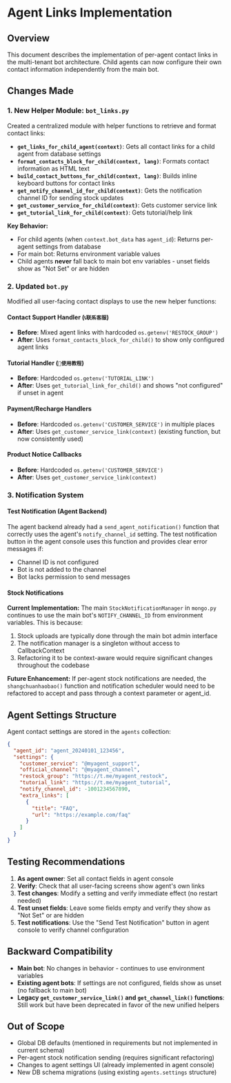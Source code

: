 # Agent Links Implementation

## Overview

This document describes the implementation of per-agent contact links in the multi-tenant bot architecture. Child agents can now configure their own contact information independently from the main bot.

## Changes Made

### 1. New Helper Module: `bot_links.py`

Created a centralized module with helper functions to retrieve and format contact links:

- **`get_links_for_child_agent(context)`**: Gets all contact links for a child agent from database settings
- **`format_contacts_block_for_child(context, lang)`**: Formats contact information as HTML text
- **`build_contact_buttons_for_child(context, lang)`**: Builds inline keyboard buttons for contact links
- **`get_notify_channel_id_for_child(context)`**: Gets the notification channel ID for sending stock updates
- **`get_customer_service_for_child(context)`**: Gets customer service link
- **`get_tutorial_link_for_child(context)`**: Gets tutorial/help link

**Key Behavior:**
- For child agents (when `context.bot_data` has `agent_id`): Returns per-agent settings from database
- For main bot: Returns environment variable values
- Child agents **never** fall back to main bot env variables - unset fields show as "Not Set" or are hidden

### 2. Updated `bot.py`

Modified all user-facing contact displays to use the new helper functions:

#### Contact Support Handler (`📞联系客服`)
- **Before**: Mixed agent links with hardcoded `os.getenv('RESTOCK_GROUP')`
- **After**: Uses `format_contacts_block_for_child()` to show only configured agent links

#### Tutorial Handler (`🔶使用教程`)
- **Before**: Hardcoded `os.getenv('TUTORIAL_LINK')`
- **After**: Uses `get_tutorial_link_for_child()` and shows "not configured" if unset in agent

#### Payment/Recharge Handlers
- **Before**: Hardcoded `os.getenv('CUSTOMER_SERVICE')` in multiple places
- **After**: Uses `get_customer_service_link(context)` (existing function, but now consistently used)

#### Product Notice Callbacks
- **Before**: Hardcoded `os.getenv('CUSTOMER_SERVICE')`
- **After**: Uses `get_customer_service_link(context)`

### 3. Notification System

#### Test Notification (Agent Backend)
The agent backend already had a `send_agent_notification()` function that correctly uses the agent's `notify_channel_id` setting. The test notification button in the agent console uses this function and provides clear error messages if:
- Channel ID is not configured
- Bot is not added to the channel
- Bot lacks permission to send messages

#### Stock Notifications
**Current Implementation:** The main `StockNotificationManager` in `mongo.py` continues to use the main bot's `NOTIFY_CHANNEL_ID` from environment variables. This is because:
1. Stock uploads are typically done through the main bot admin interface
2. The notification manager is a singleton without access to CallbackContext
3. Refactoring it to be context-aware would require significant changes throughout the codebase

**Future Enhancement:** If per-agent stock notifications are needed, the `shangchuanhaobao()` function and notification scheduler would need to be refactored to accept and pass through a context parameter or agent_id.

## Agent Settings Structure

Agent contact settings are stored in the `agents` collection:

```json
{
  "agent_id": "agent_20240101_123456",
  "settings": {
    "customer_service": "@myagent_support",
    "official_channel": "@myagent_channel",
    "restock_group": "https://t.me/myagent_restock",
    "tutorial_link": "https://t.me/myagent_tutorial",
    "notify_channel_id": -1001234567890,
    "extra_links": [
      {
        "title": "FAQ",
        "url": "https://example.com/faq"
      }
    ]
  }
}
```

## Testing Recommendations

1. **As agent owner**: Set all contact fields in agent console
2. **Verify**: Check that all user-facing screens show agent's own links
3. **Test changes**: Modify a setting and verify immediate effect (no restart needed)
4. **Test unset fields**: Leave some fields empty and verify they show as "Not Set" or are hidden
5. **Test notifications**: Use the "Send Test Notification" button in agent console to verify channel configuration

## Backward Compatibility

- **Main bot**: No changes in behavior - continues to use environment variables
- **Existing agent bots**: If settings are not configured, fields show as unset (no fallback to main bot)
- **Legacy `get_customer_service_link()` and `get_channel_link()` functions**: Still work but have been deprecated in favor of the new unified helpers

## Out of Scope

- Global DB defaults (mentioned in requirements but not implemented in current schema)
- Per-agent stock notification sending (requires significant refactoring)
- Changes to agent settings UI (already implemented in agent console)
- New DB schema migrations (using existing `agents.settings` structure)
